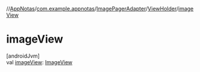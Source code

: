 //[AppNotas](../../../../index.md)/[com.example.appnotas](../../index.md)/[ImagePagerAdapter](../index.md)/[ViewHolder](index.md)/[imageView](image-view.md)

# imageView

[androidJvm]\
val [imageView](image-view.md): [ImageView](https://developer.android.com/reference/kotlin/android/widget/ImageView.html)
